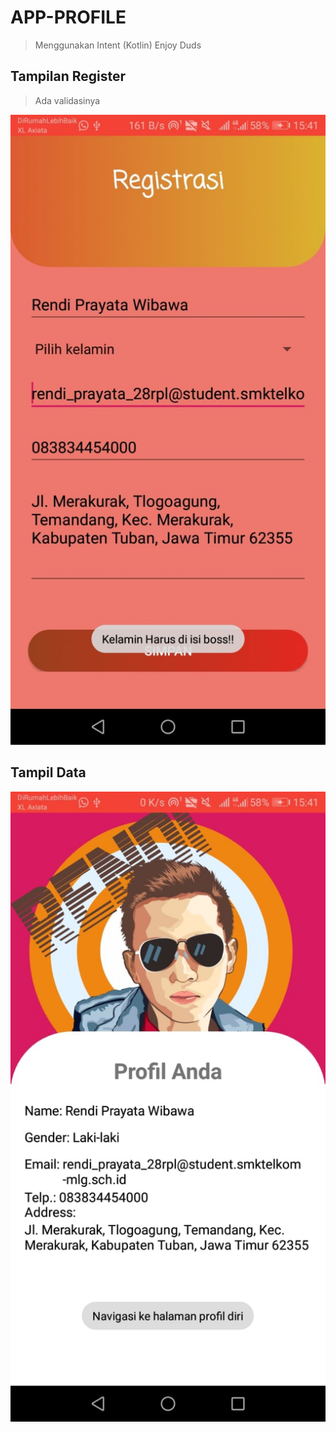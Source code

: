 # APP-PROFILE

> Menggunakan Intent (Kotlin)
> Enjoy Duds
## Tampilan Register
> Ada validasinya

![ALT TEXT](https://github.com/rendiwibawa/App-profile/blob/master/WhatsApp%20Image%202020-08-25%20at%2015.42.26%20(1).jpeg)
## Tampil Data

![ALT TEXT](https://github.com/rendiwibawa/App-profile/blob/master/WhatsApp%20Image%202020-08-25%20at%2015.42.26.jpeg)





